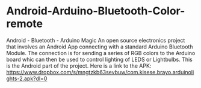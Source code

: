 # Android-Arduino-Bluetooth-Color-remote
Android - Bluetooth - Arduino Magic
An open source electronics project that involves an Android App connecting with a standard Arduino Bluetooth Module. 
The connection is for sending a series of RGB colors to the Arduino board whic can then be used to control lighting of LEDS or Lightbulbs.
This is the Android part of the project. Here is a link to the APK: https://www.dropbox.com/s/mngtzkb63sevbuw/com.kisese.brayo.arduinolights-2.apk?dl=0
